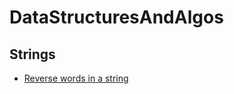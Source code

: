 # DataStructuresAndAlgos

## Strings
* [Reverse words in a string ](https://github.com/sundeepkamath/DataStructuresAndAlgos/blob/master/Strings/ReverseWordsInString.cs)